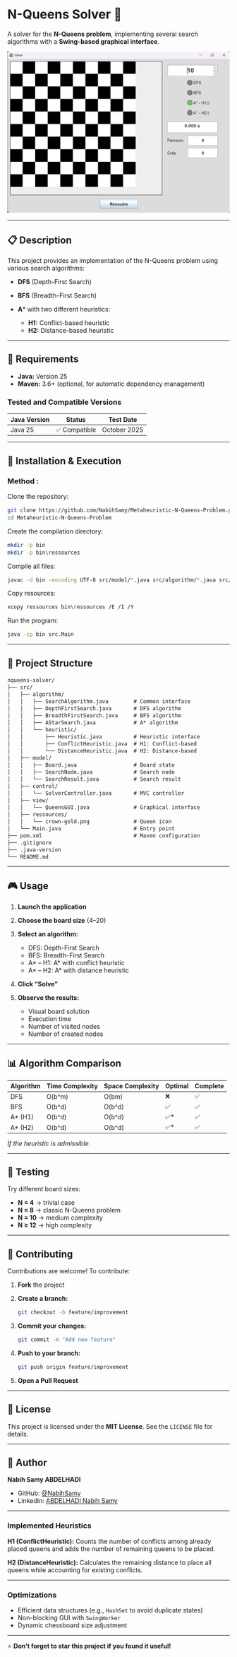 # N-Queens Solver 👑

A solver for the **N-Queens problem**, implementing several search algorithms with a **Swing-based graphical interface**.

![Interface](docs/screenshot.png)

---

## 📋 Description

This project provides an implementation of the N-Queens problem using various search algorithms:

* **DFS** (Depth-First Search)
* **BFS** (Breadth-First Search)
* **A*** with two different heuristics:

  * **H1:** Conflict-based heuristic
  * **H2:** Distance-based heuristic

---

## 🔧 Requirements

* **Java:** Version 25
* **Maven:** 3.6+ (optional, for automatic dependency management)

### Tested and Compatible Versions

| Java Version | Status       | Test Date    |
| ------------ | ------------ | ------------ |
| Java 25      | ✅ Compatible | October 2025 |

---

## 🚀 Installation & Execution

### Method : 

Clone the repository:

```bash
git clone https://github.com/NabihSamy/Metaheuristic-N-Queens-Problem.git
cd Metaheuristic-N-Queens-Problem
```

Create the compilation directory:

```bash
mkdir -p bin
mkdir -p bin\ressources
```

Compile all files:

```bash
javac -d bin -encoding UTF-8 src/model/*.java src/algorithm/*.java src/algorithm/heuristic/*.java src/control/*.java src/view/*.java src/Main.java
```

Copy resources:

```bash
xcopy ressources bin\ressources /E /I /Y
```

Run the program:

```bash
java -cp bin src.Main
```

---

## 📁 Project Structure

```
nqueens-solver/
├── src/
│   ├── algorithm/
│   │   ├── SearchAlgorithm.java        # Common interface
│   │   ├── DepthFirstSearch.java       # DFS algorithm
│   │   ├── BreadthFirstSearch.java     # BFS algorithm
│   │   ├── AStarSearch.java            # A* algorithm
│   │   └── heuristic/
│   │       ├── Heuristic.java          # Heuristic interface
│   │       ├── ConflictHeuristic.java  # H1: Conflict-based
│   │       └── DistanceHeuristic.java  # H2: Distance-based
│   ├── model/
│   │   ├── Board.java                  # Board state
│   │   ├── SearchNode.java             # Search node
│   │   └── SearchResult.java           # Search result
│   ├── control/
│   │   └── SolverController.java       # MVC controller
│   ├── view/
│   │   └── QueensGUI.java              # Graphical interface
│   ├── ressources/
│   │   └── crown-gold.png              # Queen icon
│   └── Main.java                       # Entry point
├── pom.xml                             # Maven configuration
├── .gitignore
├── .java-version
└── README.md
```

---

## 🎮 Usage

1. **Launch the application**
2. **Choose the board size** (4–20)
3. **Select an algorithm:**

   * DFS: Depth-First Search
   * BFS: Breadth-First Search
   * A* – H1: A* with conflict heuristic
   * A* – H2: A* with distance heuristic
4. **Click “Solve”**
5. **Observe the results:**

   * Visual board solution
   * Execution time
   * Number of visited nodes
   * Number of created nodes

---

## 📊 Algorithm Comparison

| Algorithm | Time Complexity | Space Complexity | Optimal | Complete |
| --------- | --------------- | ---------------- | ------- | -------- |
| DFS       | O(b^m)          | O(bm)            | ❌       | ✅        |
| BFS       | O(b^d)          | O(b^d)           | ✅       | ✅        |
| A* (H1)   | O(b^d)          | O(b^d)           | ✅*      | ✅        |
| A* (H2)   | O(b^d)          | O(b^d)           | ✅*      | ✅        |

*If the heuristic is admissible.*

---

## 🧪 Testing

Try different board sizes:

* **N = 4** → trivial case
* **N = 8** → classic N-Queens problem
* **N = 10** → medium complexity
* **N ≥ 12** → high complexity

---

## 🤝 Contributing

Contributions are welcome!
To contribute:

1. **Fork** the project
2. **Create a branch:**

   ```bash
   git checkout -b feature/improvement
   ```
3. **Commit your changes:**

   ```bash
   git commit -m "Add new feature"
   ```
4. **Push to your branch:**

   ```bash
   git push origin feature/improvement
   ```
5. **Open a Pull Request**

---

## 📝 License

This project is licensed under the **MIT License**.
See the `LICENSE` file for details.

---

## 👤 Author

**Nabih Samy ABDELHADI**

* GitHub: [@NabihSamy](https://github.com/NabihSamy)
* LinkedIn: [ABDELHADI Nabih Samy](https://www.linkedin.com/in/nabih-samy-abdelhadi-31538a243/)

---

### Implemented Heuristics

**H1 (ConflictHeuristic):**
Counts the number of conflicts among already placed queens and adds the number of remaining queens to be placed.

**H2 (DistanceHeuristic):**
Calculates the remaining distance to place all queens while accounting for existing conflicts.

---

### Optimizations

* Efficient data structures (e.g., `HashSet` to avoid duplicate states)
* Non-blocking GUI with `SwingWorker`
* Dynamic chessboard size adjustment

---

⭐ **Don’t forget to star this project if you found it useful!**

